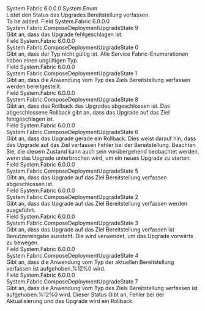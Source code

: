 <Type Name="ComposeDeploymentUpgradeState" FullName="System.Fabric.ComposeDeploymentUpgradeState">
  <TypeSignature Language="C#" Value="public enum ComposeDeploymentUpgradeState" />
  <TypeSignature Language="ILAsm" Value=".class public auto ansi sealed ComposeDeploymentUpgradeState extends System.Enum" />
  <TypeSignature Language="DocId" Value="T:System.Fabric.ComposeDeploymentUpgradeState" />
  <TypeSignature Language="VB.NET" Value="Public Enum ComposeDeploymentUpgradeState" />
  <TypeSignature Language="F#" Value="type ComposeDeploymentUpgradeState = " />
  <AssemblyInfo>
    <AssemblyName>System.Fabric</AssemblyName>
    <AssemblyVersion>6.0.0.0</AssemblyVersion>
  </AssemblyInfo>
  <Base>
    <BaseTypeName>System.Enum</BaseTypeName>
  </Base>
  <Docs>
    <summary>
      <para>Listet den Status des Upgrades Bereitstellung verfassen.</para>
    </summary>
    <remarks>To be added.</remarks>
  </Docs>
  <Members>
    <Member MemberName="Failed">
      <MemberSignature Language="C#" Value="Failed" />
      <MemberSignature Language="ILAsm" Value=".field public static literal valuetype System.Fabric.ComposeDeploymentUpgradeState Failed = int32(9)" />
      <MemberSignature Language="DocId" Value="F:System.Fabric.ComposeDeploymentUpgradeState.Failed" />
      <MemberSignature Language="VB.NET" Value="Failed" />
      <MemberSignature Language="F#" Value="Failed = 9" Usage="System.Fabric.ComposeDeploymentUpgradeState.Failed" />
      <MemberType>Field</MemberType>
      <AssemblyInfo>
        <AssemblyName>System.Fabric</AssemblyName>
        <AssemblyVersion>6.0.0.0</AssemblyVersion>
      </AssemblyInfo>
      <ReturnValue>
        <ReturnType>System.Fabric.ComposeDeploymentUpgradeState</ReturnType>
      </ReturnValue>
      <MemberValue>9</MemberValue>
      <Docs>
        <summary>
          <para>Gibt an, dass das Upgrade fehlgeschlagen ist.</para>
        </summary>
      </Docs>
    </Member>
    <Member MemberName="Invalid">
      <MemberSignature Language="C#" Value="Invalid" />
      <MemberSignature Language="ILAsm" Value=".field public static literal valuetype System.Fabric.ComposeDeploymentUpgradeState Invalid = int32(0)" />
      <MemberSignature Language="DocId" Value="F:System.Fabric.ComposeDeploymentUpgradeState.Invalid" />
      <MemberSignature Language="VB.NET" Value="Invalid" />
      <MemberSignature Language="F#" Value="Invalid = 0" Usage="System.Fabric.ComposeDeploymentUpgradeState.Invalid" />
      <MemberType>Field</MemberType>
      <AssemblyInfo>
        <AssemblyName>System.Fabric</AssemblyName>
        <AssemblyVersion>6.0.0.0</AssemblyVersion>
      </AssemblyInfo>
      <ReturnValue>
        <ReturnType>System.Fabric.ComposeDeploymentUpgradeState</ReturnType>
      </ReturnValue>
      <MemberValue>0</MemberValue>
      <Docs>
        <summary>
          <para>Gibt an, dass der Typ nicht gültig ist. Alle Service Fabric-Enumerationen haben einen ungültigen Typ.</para>
        </summary>
      </Docs>
    </Member>
    <Member MemberName="ProvisioningTarget">
      <MemberSignature Language="C#" Value="ProvisioningTarget" />
      <MemberSignature Language="ILAsm" Value=".field public static literal valuetype System.Fabric.ComposeDeploymentUpgradeState ProvisioningTarget = int32(1)" />
      <MemberSignature Language="DocId" Value="F:System.Fabric.ComposeDeploymentUpgradeState.ProvisioningTarget" />
      <MemberSignature Language="VB.NET" Value="ProvisioningTarget" />
      <MemberSignature Language="F#" Value="ProvisioningTarget = 1" Usage="System.Fabric.ComposeDeploymentUpgradeState.ProvisioningTarget" />
      <MemberType>Field</MemberType>
      <AssemblyInfo>
        <AssemblyName>System.Fabric</AssemblyName>
        <AssemblyVersion>6.0.0.0</AssemblyVersion>
      </AssemblyInfo>
      <ReturnValue>
        <ReturnType>System.Fabric.ComposeDeploymentUpgradeState</ReturnType>
      </ReturnValue>
      <MemberValue>1</MemberValue>
      <Docs>
        <summary>
          <para>Gibt an, dass die Anwendung vom Typ des Ziels Bereitstellung verfassen werden bereitgestellt.</para>
        </summary>
      </Docs>
    </Member>
    <Member MemberName="RollingBackCompleted">
      <MemberSignature Language="C#" Value="RollingBackCompleted" />
      <MemberSignature Language="ILAsm" Value=".field public static literal valuetype System.Fabric.ComposeDeploymentUpgradeState RollingBackCompleted = int32(8)" />
      <MemberSignature Language="DocId" Value="F:System.Fabric.ComposeDeploymentUpgradeState.RollingBackCompleted" />
      <MemberSignature Language="VB.NET" Value="RollingBackCompleted" />
      <MemberSignature Language="F#" Value="RollingBackCompleted = 8" Usage="System.Fabric.ComposeDeploymentUpgradeState.RollingBackCompleted" />
      <MemberType>Field</MemberType>
      <AssemblyInfo>
        <AssemblyName>System.Fabric</AssemblyName>
        <AssemblyVersion>6.0.0.0</AssemblyVersion>
      </AssemblyInfo>
      <ReturnValue>
        <ReturnType>System.Fabric.ComposeDeploymentUpgradeState</ReturnType>
      </ReturnValue>
      <MemberValue>8</MemberValue>
      <Docs>
        <summary>
          <para>Gibt an, dass das Rollback des Upgrades abgeschlossen ist. Das abgeschlossene Rollback gibt an, dass das Upgrade auf das Ziel fehlgeschlagen ist.</para>
        </summary>
      </Docs>
    </Member>
    <Member MemberName="RollingBackInProgress">
      <MemberSignature Language="C#" Value="RollingBackInProgress" />
      <MemberSignature Language="ILAsm" Value=".field public static literal valuetype System.Fabric.ComposeDeploymentUpgradeState RollingBackInProgress = int32(6)" />
      <MemberSignature Language="DocId" Value="F:System.Fabric.ComposeDeploymentUpgradeState.RollingBackInProgress" />
      <MemberSignature Language="VB.NET" Value="RollingBackInProgress" />
      <MemberSignature Language="F#" Value="RollingBackInProgress = 6" Usage="System.Fabric.ComposeDeploymentUpgradeState.RollingBackInProgress" />
      <MemberType>Field</MemberType>
      <AssemblyInfo>
        <AssemblyName>System.Fabric</AssemblyName>
        <AssemblyVersion>6.0.0.0</AssemblyVersion>
      </AssemblyInfo>
      <ReturnValue>
        <ReturnType>System.Fabric.ComposeDeploymentUpgradeState</ReturnType>
      </ReturnValue>
      <MemberValue>6</MemberValue>
      <Docs>
        <summary>
          <para>Gibt an, dass das Upgrade gerade ein Rollback. Dies weist darauf hin, dass das Upgrade auf das Ziel verfassen Fehler bei der Bereitstellung. Beachten Sie, die diesem Zustand kann auch sein vorübergehend beobachtet werden, wenn das Upgrade unterbrochen wird, um ein neues Upgrade zu starten.</para>
        </summary>
      </Docs>
    </Member>
    <Member MemberName="RollingForwardCompleted">
      <MemberSignature Language="C#" Value="RollingForwardCompleted" />
      <MemberSignature Language="ILAsm" Value=".field public static literal valuetype System.Fabric.ComposeDeploymentUpgradeState RollingForwardCompleted = int32(5)" />
      <MemberSignature Language="DocId" Value="F:System.Fabric.ComposeDeploymentUpgradeState.RollingForwardCompleted" />
      <MemberSignature Language="VB.NET" Value="RollingForwardCompleted" />
      <MemberSignature Language="F#" Value="RollingForwardCompleted = 5" Usage="System.Fabric.ComposeDeploymentUpgradeState.RollingForwardCompleted" />
      <MemberType>Field</MemberType>
      <AssemblyInfo>
        <AssemblyName>System.Fabric</AssemblyName>
        <AssemblyVersion>6.0.0.0</AssemblyVersion>
      </AssemblyInfo>
      <ReturnValue>
        <ReturnType>System.Fabric.ComposeDeploymentUpgradeState</ReturnType>
      </ReturnValue>
      <MemberValue>5</MemberValue>
      <Docs>
        <summary>
          <para>Gibt an, dass das Upgrade auf das Ziel Bereitstellung verfassen abgeschlossen ist.</para>
        </summary>
      </Docs>
    </Member>
    <Member MemberName="RollingForwardInProgress">
      <MemberSignature Language="C#" Value="RollingForwardInProgress" />
      <MemberSignature Language="ILAsm" Value=".field public static literal valuetype System.Fabric.ComposeDeploymentUpgradeState RollingForwardInProgress = int32(2)" />
      <MemberSignature Language="DocId" Value="F:System.Fabric.ComposeDeploymentUpgradeState.RollingForwardInProgress" />
      <MemberSignature Language="VB.NET" Value="RollingForwardInProgress" />
      <MemberSignature Language="F#" Value="RollingForwardInProgress = 2" Usage="System.Fabric.ComposeDeploymentUpgradeState.RollingForwardInProgress" />
      <MemberType>Field</MemberType>
      <AssemblyInfo>
        <AssemblyName>System.Fabric</AssemblyName>
        <AssemblyVersion>6.0.0.0</AssemblyVersion>
      </AssemblyInfo>
      <ReturnValue>
        <ReturnType>System.Fabric.ComposeDeploymentUpgradeState</ReturnType>
      </ReturnValue>
      <MemberValue>2</MemberValue>
      <Docs>
        <summary>
          <para>Gibt an, dass das Upgrade auf das Ziel Bereitstellung verfassen werden ausgeführt.</para>
        </summary>
      </Docs>
    </Member>
    <Member MemberName="RollingForwardPending">
      <MemberSignature Language="C#" Value="RollingForwardPending" />
      <MemberSignature Language="ILAsm" Value=".field public static literal valuetype System.Fabric.ComposeDeploymentUpgradeState RollingForwardPending = int32(3)" />
      <MemberSignature Language="DocId" Value="F:System.Fabric.ComposeDeploymentUpgradeState.RollingForwardPending" />
      <MemberSignature Language="VB.NET" Value="RollingForwardPending" />
      <MemberSignature Language="F#" Value="RollingForwardPending = 3" Usage="System.Fabric.ComposeDeploymentUpgradeState.RollingForwardPending" />
      <MemberType>Field</MemberType>
      <AssemblyInfo>
        <AssemblyName>System.Fabric</AssemblyName>
        <AssemblyVersion>6.0.0.0</AssemblyVersion>
      </AssemblyInfo>
      <ReturnValue>
        <ReturnType>System.Fabric.ComposeDeploymentUpgradeState</ReturnType>
      </ReturnValue>
      <MemberValue>3</MemberValue>
      <Docs>
        <summary>
          <para>Gibt an, dass das Upgrade auf das Ziel Bereitstellung verfassen ist Benutzereingabe aussteht. Die <see cref="M:System.Fabric.FabricClient.ApplicationManagementClient.MoveNextApplicationUpgradeDomainAsync(System.Fabric.ApplicationUpgradeProgress)" /> wird verwendet, um das Upgrade vorwärts zu bewegen.</para>
        </summary>
      </Docs>
    </Member>
    <Member MemberName="UnprovisioningCurrent">
      <MemberSignature Language="C#" Value="UnprovisioningCurrent" />
      <MemberSignature Language="ILAsm" Value=".field public static literal valuetype System.Fabric.ComposeDeploymentUpgradeState UnprovisioningCurrent = int32(4)" />
      <MemberSignature Language="DocId" Value="F:System.Fabric.ComposeDeploymentUpgradeState.UnprovisioningCurrent" />
      <MemberSignature Language="VB.NET" Value="UnprovisioningCurrent" />
      <MemberSignature Language="F#" Value="UnprovisioningCurrent = 4" Usage="System.Fabric.ComposeDeploymentUpgradeState.UnprovisioningCurrent" />
      <MemberType>Field</MemberType>
      <AssemblyInfo>
        <AssemblyName>System.Fabric</AssemblyName>
        <AssemblyVersion>6.0.0.0</AssemblyVersion>
      </AssemblyInfo>
      <ReturnValue>
        <ReturnType>System.Fabric.ComposeDeploymentUpgradeState</ReturnType>
      </ReturnValue>
      <MemberValue>4</MemberValue>
      <Docs>
        <summary>
          <para>Gibt an, dass die Anwendung vom Typ der aktuellen Bereitstellung verfassen ist aufgehoben.%12%0 wird.</para>
        </summary>
      </Docs>
    </Member>
    <Member MemberName="UnprovisioningTarget">
      <MemberSignature Language="C#" Value="UnprovisioningTarget" />
      <MemberSignature Language="ILAsm" Value=".field public static literal valuetype System.Fabric.ComposeDeploymentUpgradeState UnprovisioningTarget = int32(7)" />
      <MemberSignature Language="DocId" Value="F:System.Fabric.ComposeDeploymentUpgradeState.UnprovisioningTarget" />
      <MemberSignature Language="VB.NET" Value="UnprovisioningTarget" />
      <MemberSignature Language="F#" Value="UnprovisioningTarget = 7" Usage="System.Fabric.ComposeDeploymentUpgradeState.UnprovisioningTarget" />
      <MemberType>Field</MemberType>
      <AssemblyInfo>
        <AssemblyName>System.Fabric</AssemblyName>
        <AssemblyVersion>6.0.0.0</AssemblyVersion>
      </AssemblyInfo>
      <ReturnValue>
        <ReturnType>System.Fabric.ComposeDeploymentUpgradeState</ReturnType>
      </ReturnValue>
      <MemberValue>7</MemberValue>
      <Docs>
        <summary>
          <para>Gibt an, dass die Anwendung vom Typ des Ziels Bereitstellung verfassen ist aufgehoben.%12%0 wird. Dieser Status Gibt an, Fehler bei der Aktualisierung und das Upgrade wird ein Rollback.</para>
        </summary>
      </Docs>
    </Member>
  </Members>
</Type>
